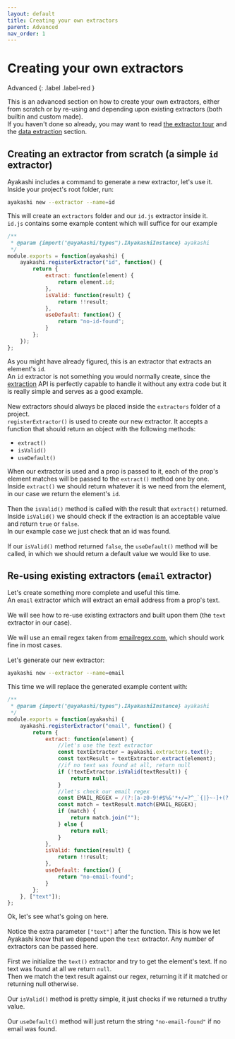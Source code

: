 ```yaml
---
layout: default
title: Creating your own extractors
parent: Advanced
nav_order: 1
---
```


# Creating your own extractors

Advanced
{: .label .label-red }

This is an advanced section on how to create your own extractors, either from scratch or by re-using and depending upon existing
extractors (both builtin and custom made).  
If you haven't done so already, you may want to read [the extractor tour](/docs/guide/tour.html#extractors)
and the [data extraction](/docs/guide/data-extraction.html) section.

## Creating an extractor from scratch (a simple `id` extractor)

Ayakashi includes a command to generate a new extractor, let's use it.  
Inside your project's root folder, run:

```bash
ayakashi new --extractor --name=id
```

This will create an `extractors` folder and our `id.js` extractor inside it.  
`id.js` contains some example content which will suffice for our example

```js
/**
 * @param {import("@ayakashi/types").IAyakashiInstance} ayakashi
 */
module.exports = function(ayakashi) {
    ayakashi.registerExtractor("id", function() {
        return {
            extract: function(element) {
                return element.id;
            },
            isValid: function(result) {
                return !!result;
            },
            useDefault: function() {
                return "no-id-found";
            }
        };
    });
};
```

As you might have already figured, this is an extractor that extracts an element's `id`.  
An `id` extractor is not something you would normally create, since the [extraction](/docs/guide/data-extraction.html) API
is perfectly capable to handle it without any extra code but it is really simple and serves as a good example.  
<br/>
New extractors should always be placed inside the `extractors` folder of a project.  
`registerExtractor()` is used to create our new extractor. It accepts a function that should return an object with
the following methods:

* `extract()`
* `isValid()`
* `useDefault()`

When our extractor is used and a prop is passed to it, each of the prop's element matches will
be passed to the `extract()` method one by one.  
Inside `extract()` we should return whatever it is we need from the element, in our case we return the element's `id`.  
<br/>
Then the `isValid()` method is called with the result that `extract()` returned.  
Inside `isValid()` we should check if the extraction is an acceptable value and return `true` or `false`.  
In our example case we just check that an id was found.  
<br/>
If our `isValid()` method returned `false`, the `useDefault()` method will be called, in which we should
return a default value we would like to use.

## Re-using existing extractors (`email` extractor)

Let's create something more complete and useful this time.  
An `email` extractor which will extract an email address from a prop's text.  
<br/>
We will see how to re-use existing extractors and built upon them (the `text` extractor in our case).  
<br/>
We will use an email regex taken from [emailregex.com](http://emailregex.com/), which should work fine in most cases.  
<br/>
Let's generate our new extractor:

```bash
ayakashi new --extractor --name=email
```

This time we will replace the generated example content with:

```js
/**
 * @param {import("@ayakashi/types").IAyakashiInstance} ayakashi
 */
module.exports = function(ayakashi) {
    ayakashi.registerExtractor("email", function() {
        return {
            extract: function(element) {
                //let's use the text extractor
                const textExtractor = ayakashi.extractors.text();
                const textResult = textExtractor.extract(element);
                //if no text was found at all, return null
                if (!textExtractor.isValid(textResult)) {
                    return null;
                }
                //let's check our email regex
                const EMAIL_REGEX = /(?:[a-z0-9!#$%&'*+/=?^_`{|}~-]+(?:\.[a-z0-9!#$%&'*+/=?^_`{|}~-]+)*|"(?:[\x01-\x08\x0b\x0c\x0e-\x1f\x21\x23-\x5b\x5d-\x7f]|\\[\x01-\x09\x0b\x0c\x0e-\x7f])*")@(?:(?:[a-z0-9](?:[a-z0-9-]*[a-z0-9])?\.)+[a-z0-9](?:[a-z0-9-]*[a-z0-9])?|\[(?:(?:25[0-5]|2[0-4][0-9]|[01]?[0-9][0-9]?)\.){3}(?:25[0-5]|2[0-4][0-9]|[01]?[0-9][0-9]?|[a-z0-9-]*[a-z0-9]:(?:[\x01-\x08\x0b\x0c\x0e-\x1f\x21-\x5a\x53-\x7f]|\\[\x01-\x09\x0b\x0c\x0e-\x7f])+)\])/;
                const match = textResult.match(EMAIL_REGEX);
                if (match) {
                    return match.join("");
                } else {
                    return null;
                }
            },
            isValid: function(result) {
                return !!result;
            },
            useDefault: function() {
                return "no-email-found";
            }
        };
    }, ["text"]);
};
```

Ok, let's see what's going on here.  
<br/>
Notice the extra parameter `["text"]` after the function. This is how we let Ayakashi know that we depend upon
the `text` extractor. Any number of extractors can be passed here.  
<br/>
First we initialize the `text()` extractor and try to get the element's text.
If no text was found at all we return `null`.  
Then we match the text result against our regex, returning it if it matched or returning null otherwise.  
<br/>
Our `isValid()` method is pretty simple, it just checks if we returned a truthy value.  
<br/>
Our `useDefault()` method will just return the string `"no-email-found"` if no email was found.
